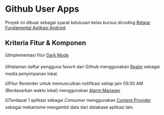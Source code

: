 # Github User Apps

Proyek ini dibuat sebagai syarat kelulusan kelas kursus dicoding [Belajar Fundamental Aplikasi Android](https://www.dicoding.com/academies/14)

## Kriteria Fitur & Komponen

☑️Implementasi fitur [Dark Mode](https://developer.android.com/guide/topics/ui/look-and-feel/darktheme)

☑️Halaman daftar pengguna favorit dari Github menggunakan [Realm](https://github.com/realm/realm-java) sebagai media penyimpanan lokal.

☑️Fitur Reminder untuk memunculkan notifikasi setiap jam 09.00 AM (Berdasarkan waktu lokal) menggunakan [Alarm Manager](https://developer.android.com/reference/android/app/AlarmManager) 

☑️Terdapat 1 aplikasi sebagai *Consumer* menggunakan [Content Provider](https://developer.android.com/guide/topics/providers/content-providers) sebagai mekanisme mengambil data dari database aplikasi lain.
